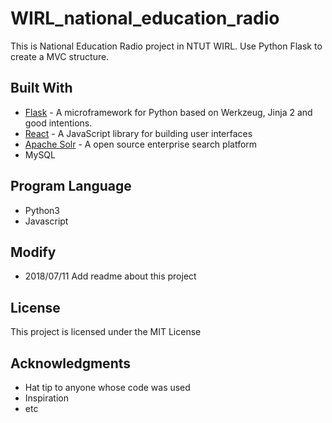 # WIRL_national_education_radio
This is National Education Radio project in NTUT WIRL. 
Use Python Flask to create a MVC structure.


## Built With

* [Flask](http://flask.pocoo.org/) - A microframework for Python based on Werkzeug, Jinja 2 and good intentions.
* [React](https://reactjs.org/) - A JavaScript library for building user interfaces
* [Apache Solr](http://lucene.apache.org/solr/) - A open source enterprise search platform
* MySQL

## Program Language

* Python3
* Javascript


## Modify

* 2018/07/11 Add readme about this project


## License

This project is licensed under the MIT License 

## Acknowledgments

* Hat tip to anyone whose code was used
* Inspiration
* etc
